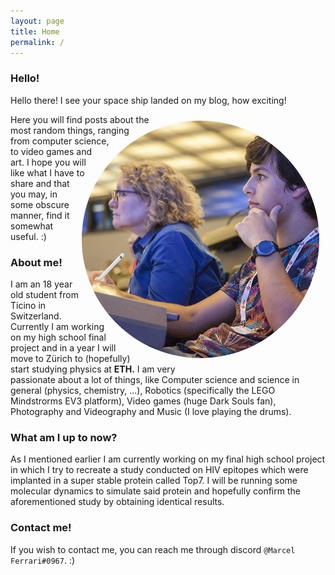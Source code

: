 ```yaml
---
layout: page
title: Home
permalink: /
---
```


### Hello!

Hello there! I see your space ship landed on my blog, how exciting!

<img class="card" src="/images/index/me.jpg" style="max-height:380px; margin: 10px; border-radius:50%; float: right;-webkit-shape-outside: circle();shape-outside: circle();">
Here you will find posts about the most random things, ranging from computer science, to video games and art. I hope you will like what I have to share and that you may, in some obscure manner, find it somewhat useful. :)

### About me!

I am an 18 year old student from Ticino in Switzerland. Currently I am working on my high school final project and in a year I will move to Zürich to (hopefully) start studying physics at **ETH.**
I am very passionate about a lot of things, like Computer science and science in general (physics, chemistry, ...), Robotics (specifically the LEGO Mindstrorms EV3 platform), Video games (huge Dark Souls fan), Photography and Videography and Music (I love playing the drums).
### What am I up to now?

As I mentioned earlier I am currently working on my final high school project in which I try to recreate a study conducted on HIV epitopes which were implanted in a super stable protein called Top7. I will be running some molecular dynamics to simulate said protein and hopefully confirm the aforementioned study by obtaining identical results.

### Contact me!

If you wish to contact me, you can reach me through discord `@Marcel Ferrari#0967`. :)

